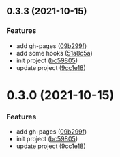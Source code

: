## 0.3.3 (2021-10-15)


### Features

* add gh-pages ([09b299f](https://github.com/kylee0325/vue-compositions/commit/09b299fdfdd5578ae6408ea5d6a9a584630a427c))
* add some hooks ([51a8c5a](https://github.com/kylee0325/vue-compositions/commit/51a8c5a82e438cf08e4e113149101c73514ca134))
* init project ([bc59805](https://github.com/kylee0325/vue-compositions/commit/bc5980501e532cc290da5dfc638d77959a6e8301))
* update project ([9cc1e18](https://github.com/kylee0325/vue-compositions/commit/9cc1e18fa8f29df7e49b400ff7c0756f266ec4ca))



# 0.3.0 (2021-10-15)


### Features

* add gh-pages ([09b299f](https://github.com/kylee0325/vue-compositions/commit/09b299fdfdd5578ae6408ea5d6a9a584630a427c))
* init project ([bc59805](https://github.com/kylee0325/vue-compositions/commit/bc5980501e532cc290da5dfc638d77959a6e8301))
* update project ([9cc1e18](https://github.com/kylee0325/vue-compositions/commit/9cc1e18fa8f29df7e49b400ff7c0756f266ec4ca))



